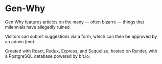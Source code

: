 # Gen-Why

Gen Why features articles on the many — often bizarre — things that milennials have allegedly ruined.

Visitors can submit suggestions via a form, which can then be approved by an admin (me).

Created with React, Redux, Express, and Sequelize, hosted on Render, with a PostgreSQL database powered by bit.io.
